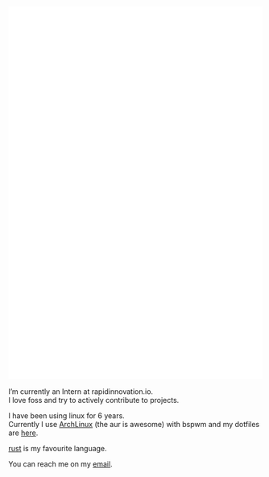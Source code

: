 ![Metrics](https://github.com/uttarayan21/uttarayan21/blob/main/github-metrics.svg)

I’m currently an Intern at rapidinnovation.io.  
I love foss and try to actively contribute to projects.

I have been using linux for 6 years.  
Currently I use [ArchLinux](https://archlinux.org) (the aur is awesome) with bspwm and my dotfiles are [here](https://github.com/uttarayan21/dotfiles).

[rust](https://www.rust-lang.org/) is my favourite language.  

You can reach me on my [email](mailto:email@uttarayan.me).
